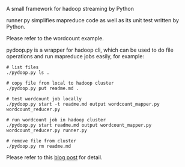 A small framework for hadoop streaming by Python

runner.py simplifies mapreduce code as well as its unit test written by Python.

Please refer to the wordcount example.

pydoop.py is a wrapper for hadoop cli, which can be used to do file operations and run mapreduce jobs easily, for example:

    # list files
    ./pydoop.py ls .

    # copy file from local to hadoop cluster
    ./pydoop.py put readme.md .

    # test wordcount job locally
    ./pydoop.py start -t readme.md output wordcount_mapper.py wordcount_reducer.py

    # run wordcount job in hadoop cluster
    ./pydoop.py start readme.md output wordcount_mapper.py wordcount_reducer.py runner.py

    # remove file from cluster
    ./pydoop.py rm readme.md

Please refer to this [blog post](http://blog.zhengdong.me/2012/07/30/streaming-python-unit-testing) for detail.
